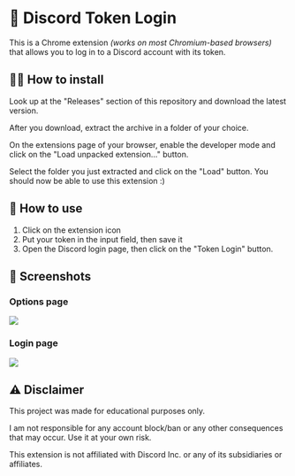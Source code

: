 # 👾 Discord Token Login

This is a Chrome extension _(works on most Chromium-based browsers)_ that allows you to log in to a Discord account with its token.

## 👨‍💻 How to install

Look up at the "Releases" section of this repository and download the latest version.

After you download, extract the archive in a folder of your choice.

On the extensions page of your browser, enable the developer mode and click on the "Load unpacked extension..." button.

Select the folder you just extracted and click on the "Load" button. You should now be able to use this extension :)

## 🤔 How to use

1. Click on the extension icon
2. Put your token in the input field, then save it
3. Open the Discord login page, then click on the "Token Login" button.

## 📸 Screenshots

### Options page

![](https://github.com/umgustavo/discord-token-login/raw/main/screenshots/options_page.png)

### Login page

![](https://github.com/umgustavo/discord-token-login/raw/main/screenshots/login_page.png)

## ⚠️ Disclaimer

This project was made for educational purposes only.

I am not responsible for any account block/ban or any other consequences that may occur. Use it at your own risk.

This extension is not affiliated with Discord Inc. or any of its subsidiaries or affiliates.

